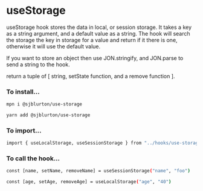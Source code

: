 # useStorage

useStorage hook stores the data in local, or session storage. It takes a key as a string argument, and a default value as a string. The hook will search the storage the key in storage for a value and return if it there is one, otherwise it will use the default value.

If you want to store an object then use JON.stringify, and JON.parse to send a string to the hook.

return a tuple of [ string, setState function, and a remove function ].

### **To install...**

```bash
mpn i @sjblurton/use-storage

yarn add @sjblurton/use-storage
```

### **To import...**

```bash
import { useLocalStorage, useSessionStorage } from "../hooks/use-storage"
```

### **To call the hook...**

```bash
const [name, setName, removeName] = useSessionStorage("name", "foo")

const [age, setAge, removeAge] = useLocalStorage("age", "40")
```
